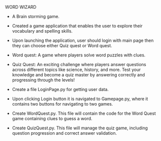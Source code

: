 WORD WIZARD
- A Brain storming game.
  
- Created a game application that enables the user to explore their vocabulary and spelling skills.
- Upon launching the application, user should login with main page then they can choose either Quiz quest or Word quest.
- Word quest: A game where players solve word puzzles with clues.
- Quiz Quest: An exciting challenge where players answer questions across different topics like science, history, and more. Test your knowledge and become a quiz master by answering correctly and progressing through the levels!

- Create a file LoginPage.py for getting user data.
- Upon clicking Login button it is navigated to Gamepage.py, where it contains two buttons for navigating to two games.
- Create WordQuest.py. This file will contain the code for the Word Quest game containing clues to guess a word.
- Create QuizQuest.py. This file will manage the quiz game, including question progression and correct answer validation.

